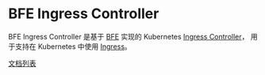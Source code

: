 # BFE Ingress Controller

BFE Ingress Controller 是基于 [BFE][] 实现的 Kubernetes [Ingress Controller][]，
用于支持在 Kubernetes 中使用 [Ingress][]。

[文档列表](summary.md)

[Ingress Controller]: https://kubernetes.io/docs/concepts/services-networking/ingress-controllers/ "Kubernetes"
[Ingress]: https://kubernetes.io/docs/concepts/services-networking/ingress/ "Kubernetes"
[BFE]: https://github.com/bfenetworks/bfe "Github"
